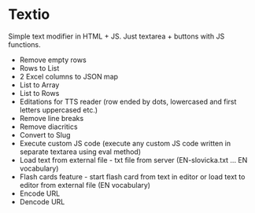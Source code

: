 # Textio
Simple text modifier in HTML + JS. Just textarea + buttons with JS functions.
* Remove empty rows
* Rows to List
* 2 Excel columns to JSON map
* List to Array
* List to Rows
* Editations for TTS reader (row ended by dots, lowercased and first letters uppercased etc.)
* Remove line breaks 
* Remove diacritics  
* Convert to Slug 
* Execute custom JS code (execute any custom JS code written in separate textarea using eval method)
* Load text from external file - txt file from server (EN-slovicka.txt ... EN vocabulary)
* Flash cards feature - start flash card from text in editor or load text to editor from external file (EN vocabulary)
* Encode URL
* Dencode URL
